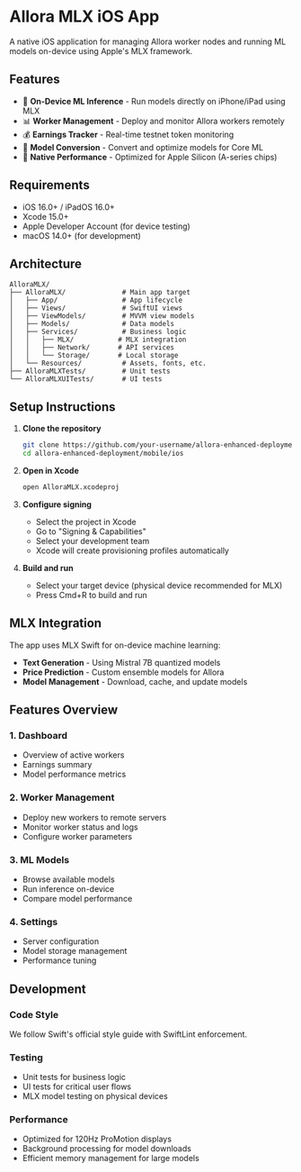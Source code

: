 # Allora MLX iOS App

A native iOS application for managing Allora worker nodes and running ML models on-device using Apple's MLX framework.

## Features

- 🚀 **On-Device ML Inference** - Run models directly on iPhone/iPad using MLX
- 📊 **Worker Management** - Deploy and monitor Allora workers remotely
- 💰 **Earnings Tracker** - Real-time testnet token monitoring
- 🔄 **Model Conversion** - Convert and optimize models for Core ML
- 📱 **Native Performance** - Optimized for Apple Silicon (A-series chips)

## Requirements

- iOS 16.0+ / iPadOS 16.0+
- Xcode 15.0+
- Apple Developer Account (for device testing)
- macOS 14.0+ (for development)

## Architecture

```
AlloraMLX/
├── AlloraMLX/              # Main app target
│   ├── App/                # App lifecycle
│   ├── Views/              # SwiftUI views
│   ├── ViewModels/         # MVVM view models
│   ├── Models/             # Data models
│   ├── Services/           # Business logic
│   │   ├── MLX/           # MLX integration
│   │   ├── Network/       # API services
│   │   └── Storage/       # Local storage
│   └── Resources/          # Assets, fonts, etc.
├── AlloraMLXTests/         # Unit tests
└── AlloraMLXUITests/       # UI tests
```

## Setup Instructions

1. **Clone the repository**
   ```bash
   git clone https://github.com/your-username/allora-enhanced-deployment.git
   cd allora-enhanced-deployment/mobile/ios
   ```

2. **Open in Xcode**
   ```bash
   open AlloraMLX.xcodeproj
   ```

3. **Configure signing**
   - Select the project in Xcode
   - Go to "Signing & Capabilities"
   - Select your development team
   - Xcode will create provisioning profiles automatically

4. **Build and run**
   - Select your target device (physical device recommended for MLX)
   - Press Cmd+R to build and run

## MLX Integration

The app uses MLX Swift for on-device machine learning:

- **Text Generation** - Using Mistral 7B quantized models
- **Price Prediction** - Custom ensemble models for Allora
- **Model Management** - Download, cache, and update models

## Features Overview

### 1. Dashboard
- Overview of active workers
- Earnings summary
- Model performance metrics

### 2. Worker Management
- Deploy new workers to remote servers
- Monitor worker status and logs
- Configure worker parameters

### 3. ML Models
- Browse available models
- Run inference on-device
- Compare model performance

### 4. Settings
- Server configuration
- Model storage management
- Performance tuning

## Development

### Code Style
We follow Swift's official style guide with SwiftLint enforcement.

### Testing
- Unit tests for business logic
- UI tests for critical user flows
- MLX model testing on physical devices

### Performance
- Optimized for 120Hz ProMotion displays
- Background processing for model downloads
- Efficient memory management for large models
